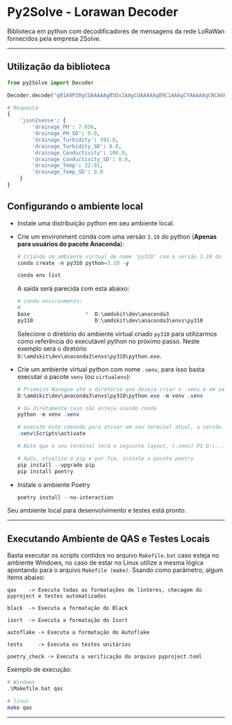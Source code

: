# Py2Solve - Lorawan Decoder

Biblioteca em python com decodificadores de mensagens da rede LoRaWan fornecidos pela empresa 2Solve.

---

## Utilização da biblioteca

```python
from py2Solve import Decoder

Decoder.decode("gB1A9P30gCQAAAAAgB5DxIAAgCUAAAAAgB9C1AAAgCYAAAAAgCNCA6PXgCcAAAAA")

# Resposta
{
    'json2sense': {
        'drainage_PH': 7.656,
        'drainage_PH_SD': 0.0,
        'drainage_Turbidity': 393.0,
        'drainage_Turbidity_SD': 0.0,
        'drainage_Conductivity': 106.0,
        'drainage_Conductivity_SD': 0.0,
        'drainage_Temp': 32.91,
        'drainage_Temp_SD': 0.0
    }
}
```

## Configurando o ambiente local

- Instale uma distribuição python em seu ambiente local.
   
- Crie um environment conda com uma versão `3.10` do python (**Apenas para usuários do pacote Anaconda**):
    ```powershell
    # Criando um ambiente virtual de nome 'py310' com a versão 3.10 do python
    conda create -n py310 python=3.10 -y
    ```

    ```powershell
    conda env list
    ```

    A saída será parecida com esta abaixo:
    ```powershell
    # conda environments:
    #
    base                  *  D:\amdskit\dev\anaconda3
    py310                    D:\amdskit\dev\anaconda3\envs\py310
    ```

    Selecione o diretório do ambiente virtual criado `py310` para utilizarmos como referência do executável python no próximo passo. Neste exemplo será o diretório `D:\amdskit\dev\anaconda3\envs\py310\python.exe`.

- Crie um ambiente virtual python com nome `.venv`, para isso basta executar o pacote `venv` (ou `virtualenv`):

    ```powershell
    # Primeiro Navegue até o diretório que deseja criar o .venv e em seguida execute o comando abaixo
    D:\amdskit\dev\anaconda3\envs\py310\python.exe -m venv .venv

    # Ou diretamente caso não esteja usando conda
    python -m venv .venv
    ```

    ```powershell
    # execute este comando para ativar em seu terminal atual, a versão do python contida dentro do ambiente virtual criado
    .venv\Scripts\activate

    # Note que o seu terminal terá o seguinte layout, (.venv) PS D:\...>

    # Após, atualize o pip e por fim, instale o pacote poetry
    pip install --upgrade pip
    pip install poetry
    ```

- Instale o ambiente Poetry

    ```powershell
    poetry install --no-interaction
    ```

Seu ambiente local para desenvolvimento e testes está pronto.

---

## Executando Ambiente de QAS e Testes Locais

Basta executar os scripts contidos no arquivo `Makefile.bat` caso esteja no ambiente Windows, no caso de estar no Linux utilize a mesma lógica apontando para o arquivo `Makefile (make)`. Ssando como parâmetro, algum items abaixo:

```
qas    -> Executa todas as formatações de linteres, checagem do pyproject e testes automatizados

black  -> Executa a formatação do Black

isort  -> Executa a formatação do Isort

autoflake -> Executa a formatação do Autoflake

tests     -> Executa os testes unitários

poetry_check -> Executa a verificação do arquivo pyproject.toml
```

Exemplo de execução:

```powershell
# Windows
.\Makefile.bat qas
```

```bash
# linux
make qas
```


---

